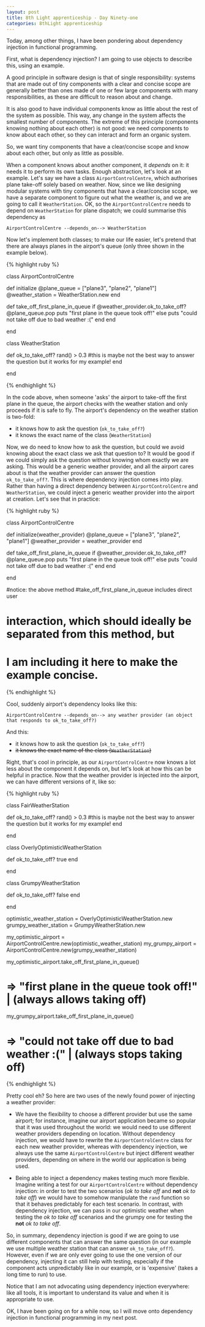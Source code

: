 ```yaml
---
layout: post
title: 8th Light apprenticeship - Day Ninety-one
categories: 8thLight apprenticeship
---
```


Today, among other things, I have been pondering about dependency injection in
functional programming.

First, what is dependency injection? I am going to use objects to describe this,
using an example.

A good principle in software design is that of single responsibility: systems that
are made out of tiny components with a clear and concise scope are generally better
than ones made of one or few large components with many responsibilities, as these are difficult to reason
about and change.

It is also good to have individual components know as little about
the rest of the system as possible. This way, any change in the system affects
the smallest number of components. The extreme of this principle (components knowing
nothing about each other) is not good: we need
components to know about each other, so they can interact and form an organic
system.

So, we want tiny components that have a clear/concise scope and know about
each other, but only as little as possible.

When a component knows about another component, it _depends_ on it: it needs it to
perform its own tasks. Enough abstraction, let's look at an example.
Let's say we have a class `AirportControlCentre`, which authorises plane take-off
solely based on weather. Now, since we like designing modular systems with tiny
components that have a clear/concise scope, we have a separate component to figure
out what the weather is, and we are going to call it `WeatherStation`.
OK, so the `AirportControlCentre` needs to depend on `WeatherStation` for plane
dispatch; we could summarise this dependency as

```
AirportControlCentre --depends_on--> WeatherStation
```

Now let's implement both classes; to make our life easier, let's pretend that
there are always planes in the airport's queue (only three shown in the example
below).

{% highlight ruby %}

class AirportControlCentre

  def initialize
    @plane_queue = ["plane3", "plane2", "plane1"]
    @weather_station = WeatherStation.new
  end

  def take_off_first_plane_in_queue
    if @weather_provider.ok_to_take_off?
      @plane_queue.pop
      puts "first plane in the queue took off!"
    else
      puts "could not take off due to bad weather :("
    end
  end

end

class WeatherStation

  def ok_to_take_off?
    rand() > 0.3 #this is maybe not the best way to answer the question but it works for my example!
  end

end

{% endhighlight %}

In the code above, when someone 'asks' the airport to take-off the first plane in
the queue, the airport checks with the weather station and only proceeds if it is
safe to fly. The airport's dependency on the weather station is two-fold:

- it knows how to ask the question (`ok_to_take_off?`)
- it knows the exact name of the class (`WeatherStation`)

Now, we do need to know how to ask the question, but could we avoid knowing about
the exact class we ask that question to? It would be good if we could simply ask
the question without knowing whom exactly we are asking. This would be a generic
weather provider, and all the airport cares about is that the weather provider can
answer the question `ok_to_take_off?`.
This is where dependency injection comes into play. Rather than having a direct
dependency between `AirportControlCentre` and `WeatherStation`, we could inject
a generic weather provider into the airport at creation. Let's see that in practice:

{% highlight ruby %}

class AirportControlCentre

  def initialize(weather_provider)
    @plane_queue = ["plane3", "plane2", "plane1"]
    @weather_provider = weather_provider
  end

  def take_off_first_plane_in_queue
    if @weather_provider.ok_to_take_off?
      @plane_queue.pop
      puts "first plane in the queue took off!"
    else
      puts "could not take off due to bad weather :("
    end
  end

end

 #notice: the above method #take_off_first_plane_in_queue includes direct user
 #        interaction, which should ideally be separated from this method, but
 #        I am including it here to make the example concise.

{% endhighlight %}

Cool, suddenly airport's dependency looks like this:

```
AirportControlCentre --depends_on--> any weather provider (an object that responds to ok_to_take_off?)
```

And this:

- it knows how to ask the question (`ok_to_take_off?`)
- ~~it knows the exact name of the class (`WeatherStation`)~~

Right, that's cool in principle, as our `AirportControlCentre` now knows a lot
less about the component it depends on, but let's look at how this can be helpful
in practice.
Now that the weather provider is injected into the airport, we can have different
versions of it, like so:

{% highlight ruby %}

class FairWeatherStation

  def ok_to_take_off?
    rand() > 0.3 #this is maybe not the best way to answer the question but it works for my example!
  end

end

class OverlyOptimisticWeatherStation

  def ok_to_take_off?
    true
  end

end

class GrumpyWeatherStation

  def ok_to_take_off?
    false
  end

end


optimistic_weather_station = OverlyOptimisticWeatherStation.new
grumpy_weather_station = GrumpyWeatherStation.new

my_optimistic_airport = AirportControlCentre.new(optimistic_weather_station)
my_grumpy_airport     = AirportControlCentre.new(grumpy_weather_station)

my_optimistic_airport.take_off_first_plane_in_queue()
 # => "first plane in the queue took off!"  | (always allows taking off)
my_grumpy_airport.take_off_first_plane_in_queue()
 # => "could not take off due to bad weather :("  | (always stops taking off)

{% endhighlight %}

Pretty cool eh? So here are two uses of the newly found power of injecting a weather
provider:

- We have the flexibility to choose a different provider but use the same airport;
for instance, imagine our airport application became so popular that it was used
throughout the world: we would need to use different weather providers depending on location. Without
dependency injection, we would have to rewrite the `AirportControlCentre` class
for each new weather provider, whereas with dependency injection, we always use
the same `AirportControlCentre` but inject different weather providers, depending
on where in the world our application is being used.

- Being able to inject a dependency makes testing much more flexible. Imagine
writing a test for our `AirportControlCentre` without dependency injection: in
order to test the two scenarios (_ok to take off_ and __not__ _ok to take off_) we
would have to somehow manipulate the `rand` function so that it behaves predictably
for each test scenario. In contrast, with dependency injection, we can pass in our
optimistic weather when testing the _ok to take off_ scenarios and the grumpy one
for testing the __not__ _ok to take off_.

So, in summary, dependency injection is good if we are going to use different
components that can answer the same question (in our example we use multiple weather
station that can answer `ok_to_take_off?`). However, even if we are only ever
going to use the one version of our dependency, injecting it can still help with
testing, especially if the component acts unpredictably like in our example, or
is 'expensive' (takes a long time to run) to use.

Notice that I am not advocating using dependency injection everywhere: like all
tools, it is important to understand its value and when it is appropriate to use.

OK, I have been going on for a while now, so I will move onto dependency injection
in functional programming in my next post.

